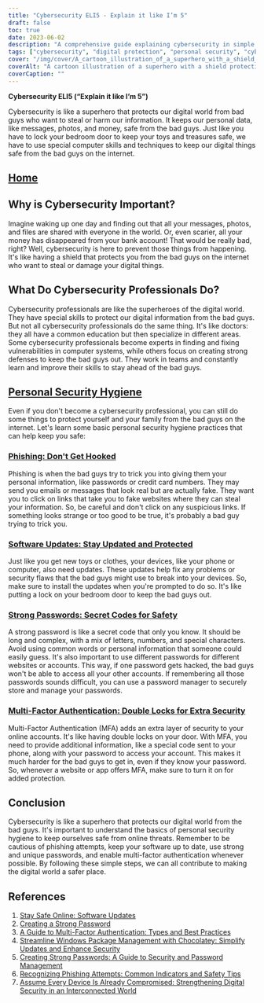 ```yaml
---
title: "Cybersecurity ELI5 - Explain it like I’m 5"
draft: false
toc: true
date: 2023-06-02
description: "A comprehensive guide explaining cybersecurity in simple terms, highlighting its importance, personal security hygiene practices, and the role of cybersecurity professionals."
tags: ["cybersecurity", "digital protection", "personal security", "cyber threats", "cybersecurity professionals", "phishing", "software updates", "strong passwords", "multi-factor authentication", "online safety", "digital world", "cyber attacks", "information security", "internet security", "data protection", "online privacy", "cyber defense", "cyber hygiene", "online security tips", "cyber awareness", "cyber education", "cybercrime prevention", "cyber resilience", "secure online practices", "digital privacy", "cybersecurity guide", "cybersecurity basics", "cybersecurity awareness", "cybersecurity tips", "cybersecurity best practices", "cybersecurity for beginners"]
cover: "/img/cover/A_cartoon_illustration_of_a_superhero_with_a_shield_protecting_a_digital.png"
coverAlt: "A cartoon illustration of a superhero with a shield protecting a digital world from hackers and cyber threats."
coverCaption: ""
---
```


**Cybersecurity ELI5 (“Explain it like I’m 5”)**

Cybersecurity is like a superhero that protects our digital world from bad guys who want to steal or harm our information. It keeps our personal data, like messages, photos, and money, safe from the bad guys. Just like you have to lock your bedroom door to keep your toys and treasures safe, we have to use special computer skills and techniques to keep our digital things safe from the bad guys on the internet.

## [Home](/cyber-security-career-playbook-start/)

## Why is Cybersecurity Important?

Imagine waking up one day and finding out that all your messages, photos, and files are shared with everyone in the world. Or, even scarier, all your money has disappeared from your bank account! That would be really bad, right? Well, cybersecurity is here to prevent those things from happening. It's like having a shield that protects you from the bad guys on the internet who want to steal or damage your digital things.

## What Do Cybersecurity Professionals Do?

Cybersecurity professionals are like the superheroes of the digital world. They have special skills to protect our digital information from the bad guys. But not all cybersecurity professionals do the same thing. It's like doctors: they all have a common education but then specialize in different areas. Some cybersecurity professionals become experts in finding and fixing vulnerabilities in computer systems, while others focus on creating strong defenses to keep the bad guys out. They work in teams and constantly learn and improve their skills to stay ahead of the bad guys.

## [Personal Security Hygiene](https://simeononsecurity.ch/articles/why-you-should-assume-every-device-you-touch-is-compromised/)

Even if you don't become a cybersecurity professional, you can still do some things to protect yourself and your family from the bad guys on the internet. Let's learn some basic personal security hygiene practices that can help keep you safe:

### [Phishing: Don't Get Hooked](https://simeononsecurity.ch/articles/what-is-a-common-indicator-of-a-phishing-attempt/)

Phishing is when the bad guys try to trick you into giving them your personal information, like passwords or credit card numbers. They may send you emails or messages that look real but are actually fake. They want you to click on links that take you to fake websites where they can steal your information. So, be careful and don't click on any suspicious links. If something looks strange or too good to be true, it's probably a bad guy trying to trick you.

### [Software Updates: Stay Updated and Protected](https://simeononsecurity.ch/articles/why-you-should-be-using-chocolatey-for-windows-package-management/)

Just like you get new toys or clothes, your devices, like your phone or computer, also need updates. These updates help fix any problems or security flaws that the bad guys might use to break into your devices. So, make sure to install the updates when you're prompted to do so. It's like putting a lock on your bedroom door to keep the bad guys out.

### [Strong Passwords: Secret Codes for Safety](https://simeononsecurity.ch/articles/how-to-create-strong-passwords/)

A strong password is like a secret code that only you know. It should be long and complex, with a mix of letters, numbers, and special characters. Avoid using common words or personal information that someone could easily guess. It's also important to use different passwords for different websites or accounts. This way, if one password gets hacked, the bad guys won't be able to access all your other accounts. If remembering all those passwords sounds difficult, you can use a password manager to securely store and manage your passwords.

### [Multi-Factor Authentication: Double Locks for Extra Security](https://simeononsecurity.ch/articles/what-are-the-diferent-kinds-of-factors-in-mfa/)

Multi-Factor Authentication (MFA) adds an extra layer of security to your online accounts. It's like having double locks on your door. With MFA, you need to provide additional information, like a special code sent to your phone, along with your password to access your account. This makes it much harder for the bad guys to get in, even if they know your password. So, whenever a website or app offers MFA, make sure to turn it on for added protection.

## Conclusion

Cybersecurity is like a superhero that protects our digital world from the bad guys. It's important to understand the basics of personal security hygiene to keep ourselves safe from online threats. Remember to be cautious of phishing attempts, keep your software up to date, use strong and unique passwords, and enable multi-factor authentication whenever possible. By following these simple steps, we can all contribute to making the digital world a safer place.

## References

1. [Stay Safe Online: Software Updates](https://www.staysafeonline.org/stay-safe-online/keep-a-clean-machine/software-updates/)
2. [Creating a Strong Password](https://www.us-cert.gov/ncas/tips/ST04-002)
3. [A Guide to Multi-Factor Authentication: Types and Best Practices](https://simeononsecurity.ch/articles/what-are-the-diferent-kinds-of-factors-in-mfa/)
4. [Streamline Windows Package Management with Chocolatey: Simplify Updates and Enhance Security](https://simeononsecurity.ch/articles/why-you-should-be-using-chocolatey-for-windows-package-management/)
5. [Creating Strong Passwords: A Guide to Security and Password Management](https://simeononsecurity.ch/articles/how-to-create-strong-passwords/)
6. [Recognizing Phishing Attempts: Common Indicators and Safety Tips](https://simeononsecurity.ch/articles/what-is-a-common-indicator-of-a-phishing-attempt/)
7. [Assume Every Device Is Already Compromised: Strengthening Digital Security in an Interconnected World](https://simeononsecurity.ch/articles/why-you-should-assume-every-device-you-touch-is-compromised/)